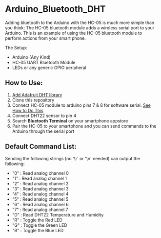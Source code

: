 # Arduino_Bluetooth_DHT

Adding bluetooth to the Arduino with the HC-05 is much more simple than you think; The HC-05 bluetooth module adds a wireless serial port to your Arduino.
This is an example of using the HC-05 bluetooth module to perform actions from your smart phone.

The Setup:
- Arduino (Any Kind)
- HC-05 UART Bluetooth Module
- LEDs or any generic GPIO peripheral

## How to Use:
1. [Add Adafruit DHT library](https://github.com/adafruit/DHT-sensor-library)
2. Clone this repository
3. Connect HC-05 module to arduino pins 7 & 8 for software serial. [See How to Do This](https://howtomechatronics.com/tutorials/arduino/arduino-and-hc-05-bluetooth-module-tutorial/)
4. Connect DHT22 sensor to pin 4
5. Search **Bluetooth Terminal** on your smartphone appstore
6. Pair the HC-05 to your smartphone and you can send commands to the Arduino through the serial port

## Default Command List:
Sending the following strings (no '\r' or '\n' needed) can output the following:
- "0" : Read analog channel 0
- "1" : Read analog channel 1
- "2" : Read analog channel 2
- "3" : Read analog channel 3
- "4" : Read analog channel 4
- "5" : Read analog channel 5
- "6" : Read analog channel 6
- "7" : Read analog channel 7
- "D" : Read DHT22 Temperature and Humidity
- "R" : Toggle the Red LED
- "G" : Toggle the Green LED
- "B" : Toggle the Blue LED
